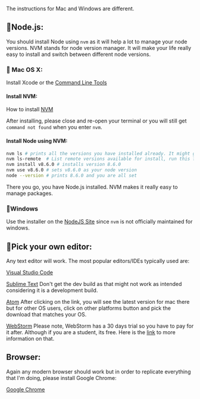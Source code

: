 The instructions for Mac and Windows are different.

## :rocket:Node.js:
You should install Node using `nvm` as it will help a lot to manage your node versions. NVM stands for node version manager. It will make your life really easy to install and switch between different node versions.

### :apple: Mac OS X:
Install Xcode or the 
<a href="http://osxdaily.com/2014/02/12/install-command-line-tools-mac-os-x/" target="_blank">Command Line Tools</a>

#### Install NVM:
How to install <a href="https://github.com/creationix/nvm#install-script" target="_blank">NVM</a>

After installing, please close and re-open your terminal or you will still get `command not found` when you enter `nvm`. 


#### Install Node using NVM:
```sh
nvm ls # prints all the versions you have installed already. It might give N/A if you don't have anything
nvm ls-remote  # List remote versions available for install, run this first to see what node versions are available
nvm install v8.6.0 # installs version 8.6.0
nvm use v8.6.0 # sets v8.6.0 as your node version
node --version # prints 8.6.0 and you are all set
```

There you go, you have Node.js installed. NVM makes it really easy to manage packages.

### :checkered_flag:Windows
Use the installer on the <a href="https://nodejs.org/en/download/" target="_blank">NodeJS Site</a> since `nvm` is not officially maintained for windows.

## :memo:Pick your own editor:
Any text editor will work. The most popular editors/IDEs typically used are:

<a href="https://code.visualstudio.com/download" target="_blank">Visual Studio Code</a>

<a href="https://www.sublimetext.com/3" target="_blank">Sublime Text</a>
Don't get the dev build as that might not work as intended considering it is a development build.

<a href="https://atom.io/" target="_blank">Atom</a>
After clicking on the link, you will see the latest version for mac there but for other OS users, click on other platforms button and pick the download that matches your OS.

<a href="https://www.jetbrains.com/webstorm/download/" target="_blank">WebStorm</a>
Please note, WebStorm has a 30 days trial so you have to pay for it after. Although if you are a student, its free. Here is the <a href="https://www.jetbrains.com/student/" target="_blank">link</a> to more information on that.

## Browser:
Again any modern browser should work but in order to replicate everything that I'm doing, please install Google Chrome:

<a href="https://www.google.com/chrome/browser/desktop/index.html" target="_blank">Google Chrome</a>
